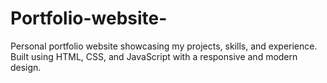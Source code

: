# Portfolio-website-
Personal portfolio website showcasing my projects, skills, and experience. Built using HTML, CSS, and JavaScript with a responsive and modern design.
